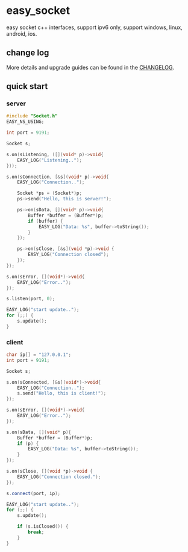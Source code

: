 # easy_socket
easy socket c++ interfaces, support ipv6 only, support windows, linux, android, ios.

## change log
More details and upgrade guides can be found in the [CHANGELOG](CHANGELOG.md).

## quick start
### server
```c++
#include "Socket.h"
EASY_NS_USING;

int port = 9191;

Socket s;

s.on(sListening, ([](void* p)->void{
	EASY_LOG("Listening..");
}));

s.on(sConnection, [&s](void* p)->void{
	EASY_LOG("Connection..");

	Socket *ps = (Socket*)p;
	ps->send("Hello, this is server!");

	ps->on(sData, [](void* p)->void{
		Buffer *buffer = (Buffer*)p;
		if (buffer) {
			EASY_LOG("Data: %s", buffer->toString());
		}
	});

	ps->on(sClose, [&s](void *p)->void {
		EASY_LOG("Connection closed");
	});
});

s.on(sError, [](void*)->void{
	EASY_LOG("Error..");
});

s.listen(port, 0);

EASY_LOG("start update..");
for (;;) {
	s.update();
}


```

### client
```c++
char ip[] = "127.0.0.1";
int port = 9191;

Socket s;

s.on(sConnected, [&s](void*)->void{
	EASY_LOG("Connection..");
	s.send("Hello, this is client!");
});

s.on(sError, [](void*)->void{
	EASY_LOG("Error..");
});

s.on(sData, [](void* p){
	Buffer *buffer = (Buffer*)p;
	if (p) {
		EASY_LOG("Data: %s", buffer->toString());
	}
});

s.on(sClose, [](void *p)->void {
	EASY_LOG("Connection closed.");
});

s.connect(port, ip);

EASY_LOG("start update..");
for (;;) {
	s.update();

	if (s.isClosed()) {
		break;
	}
}



```
